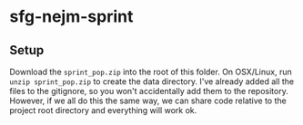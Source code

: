 # sfg-nejm-sprint

## Setup
Download the `sprint_pop.zip` into the root of this folder. On OSX/Linux, run `unzip sprint_pop.zip` to create the data directory. I've already added all the files to the gitignore, so you won't accidentally add them to the repository. However, if we all do this the same way, we can share code relative to the project root directory and everything will work ok.

